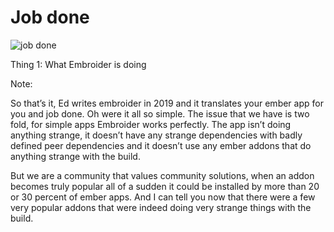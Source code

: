 # Job done

![job done](/job-done.webp) <!-- .element style="margin-top: 50px; height: 550px" -->

Thing 1: What Embroider is doing
<!-- .element style="position: absolute; bottom: -100px; left: 0; font-size: 60%; color: grey;" -->

Note:

So that’s it, Ed writes embroider in 2019 and it translates your ember app for you and job done. Oh were it all so simple. The issue that we have is two fold, for simple apps Embroider works perfectly. The app isn’t doing anything strange, it doesn’t have any strange dependencies with badly defined peer dependencies and it doesn’t use any ember addons that do anything strange with the build. 

But we are a community that values community solutions, when an addon becomes truly popular all of a sudden it could be installed by more than 20 or 30 percent of ember apps. And I can tell you now that there were a few very popular addons that were indeed doing very strange things with the build. 